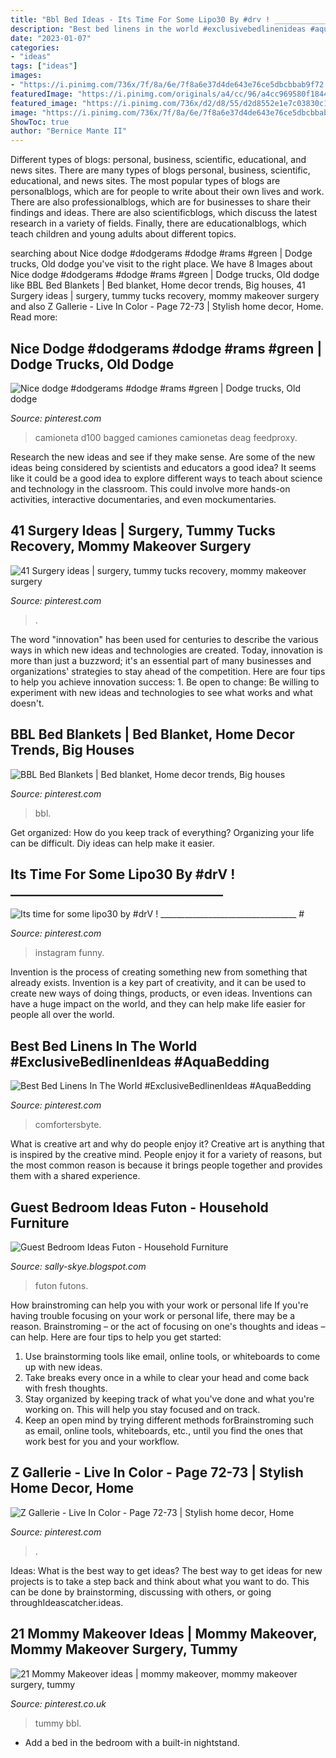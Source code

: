 ```yaml
---
title: "Bbl Bed Ideas - Its Time For Some Lipo30 By #drv ! __________________________________ #"
description: "Best bed linens in the world #exclusivebedlinenideas #aquabedding"
date: "2023-01-07"
categories:
- "ideas"
tags: ["ideas"]
images:
- "https://i.pinimg.com/736x/7f/8a/6e/7f8a6e37d4de643e76ce5dbcbbab9f72.jpg"
featuredImage: "https://i.pinimg.com/originals/a4/cc/96/a4cc969580f1844cd8a1023fd9fd0f9f.jpg"
featured_image: "https://i.pinimg.com/736x/d2/d8/55/d2d8552e1e7c03830c1cab8e1e5c2c23.jpg"
image: "https://i.pinimg.com/736x/7f/8a/6e/7f8a6e37d4de643e76ce5dbcbbab9f72.jpg"
ShowToc: true
author: "Bernice Mante II"
---
```



Different types of blogs: personal, business, scientific, educational, and news sites.
There are many types of blogs personal, business, scientific, educational, and news sites. The most popular types of blogs are personalblogs, which are for people to write about their own lives and work. There are also professionalblogs, which are for businesses to share their findings and ideas. There are also scientificblogs, which discuss the latest research in a variety of fields. Finally, there are educationalblogs, which teach children and young adults about different topics.

	

		
searching about Nice dodge #dodgerams #dodge #rams #green | Dodge trucks, Old dodge you've visit to the right place. We have 8 Images about Nice dodge #dodgerams #dodge #rams #green | Dodge trucks, Old dodge like BBL Bed Blankets | Bed blanket, Home decor trends, Big houses, 41 Surgery ideas | surgery, tummy tucks recovery, mommy makeover surgery and also Z Gallerie - Live In Color - Page 72-73 | Stylish home decor, Home. Read more:
		
    
## Nice Dodge #dodgerams #dodge #rams #green | Dodge Trucks, Old Dodge

<img loading=lazy src="https://i.pinimg.com/736x/d2/d8/55/d2d8552e1e7c03830c1cab8e1e5c2c23.jpg" onerror="this.onerror=null;this.src='https://tse1.mm.bing.net/th?id=OIP.sJ2urrLsZgK8s-xBVWz0pgHaFj&amp;pid=15.1';" alt="Nice dodge #dodgerams #dodge #rams #green | Dodge trucks, Old dodge">

_Source: pinterest.com_

>camioneta d100 bagged camiones camionetas deag feedproxy. 

	

Research the new ideas and see if they make sense.
Are some of the new ideas being considered by scientists and educators a good idea? It seems like it could be a good idea to explore different ways to teach about science and technology in the classroom. This could involve more hands-on activities, interactive documentaries, and even mockumentaries.

    
## 41 Surgery Ideas | Surgery, Tummy Tucks Recovery, Mommy Makeover Surgery

<img loading=lazy src="https://i.pinimg.com/236x/bb/38/09/bb3809adc13ee2ff1050ab96b03a8127.jpg" onerror="this.onerror=null;this.src='https://tse3.mm.bing.net/th?id=OIP.98Zg7wW3F5GZZC-Dc7idNQAAAA&amp;pid=15.1';" alt="41 Surgery ideas | surgery, tummy tucks recovery, mommy makeover surgery">

_Source: pinterest.com_

>. 

	

The word "innovation" has been used for centuries to describe the various ways in which new ideas and technologies are created. Today, innovation is more than just a buzzword; it's an essential part of many businesses and organizations' strategies to stay ahead of the competition. Here are four tips to help you achieve innovation success: 1. Be open to change: Be willing to experiment with new ideas and technologies to see what works and what doesn't.

    
## BBL Bed Blankets | Bed Blanket, Home Decor Trends, Big Houses

<img loading=lazy src="https://i.pinimg.com/736x/7f/8a/6e/7f8a6e37d4de643e76ce5dbcbbab9f72.jpg" onerror="this.onerror=null;this.src='https://tse2.mm.bing.net/th?id=OIP.n2CbnOJmflzZABu4vpjWzAHaHa&amp;pid=15.1';" alt="BBL Bed Blankets | Bed blanket, Home decor trends, Big houses">

_Source: pinterest.com_

>bbl. 

	

Get organized: How do you keep track of everything?
Organizing your life can be difficult. Diy ideas can help make it easier.

    
## Its Time For Some Lipo30 By #drV ! __________________________________ #

<img loading=lazy src="https://i.pinimg.com/originals/e8/58/f2/e858f2463cea23744e6b4be1ccb101e0.jpg" onerror="this.onerror=null;this.src='https://tse4.mm.bing.net/th?id=OIP.c1RpsROW5RN6ExVgLZ7MQgHaHY&amp;pid=15.1';" alt="Its time for some lipo30 by #drV ! __________________________________ #">

_Source: pinterest.com_

>instagram funny. 

	

Invention is the process of creating something new from something that already exists. Invention is a key part of creativity, and it can be used to create new ways of doing things, products, or even ideas. Inventions can have a huge impact on the world, and they can help make life easier for people all over the world.

    
## Best Bed Linens In The World #ExclusiveBedlinenIdeas #AquaBedding

<img loading=lazy src="https://i.pinimg.com/originals/c8/54/00/c85400c5b8649b179af48841df10be18.jpg" onerror="this.onerror=null;this.src='https://tse1.mm.bing.net/th?id=OIP.KnQbuxLmDZnKSxSu4Dy4uAHaHa&amp;pid=15.1';" alt="Best Bed Linens In The World #ExclusiveBedlinenIdeas #AquaBedding">

_Source: pinterest.com_

>comfortersbyte. 

	

What is creative art and why do people enjoy it?
Creative art is anything that is inspired by the creative mind. People enjoy it for a variety of reasons, but the most common reason is because it brings people together and provides them with a shared experience.

    
## Guest Bedroom Ideas Futon - Household Furniture

<img loading=lazy src="https://www.thespruce.com/thmb/IA5h2zg-Otz6HnTCteu0g6DXSNU=/fit-in/1500x1500/filters:no_upscale():max_bytes(150000):strip_icc()/81z-p-BWCRL._AC_SL1500_-8d35fa43afa2477ebb9fd5db4b90cf75.jpg" onerror="this.onerror=null;this.src='https://tse3.mm.bing.net/th?id=OIP.LEGTRtXrn2xwiV0tPkdFMgHaHa&amp;pid=15.1';" alt="Guest Bedroom Ideas Futon - Household Furniture">

_Source: sally-skye.blogspot.com_

>futon futons. 

	

How brainstroming can help you with your work or personal life
If you're having trouble focusing on your work or personal life, there may be a reason. Brainstroming – or the act of focusing on one's thoughts and ideas – can help. Here are four tips to help you get started: 
1. Use brainstorming tools like email, online tools, or whiteboards to come up with new ideas. 
2. Take breaks every once in a while to clear your head and come back with fresh thoughts. 
3. Stay organized by keeping track of what you've done and what you're working on. This will help you stay focused and on track. 
4. Keep an open mind by trying different methods forBrainstroming such as email, online tools, whiteboards, etc., until you find the ones that work best for you and your workflow.

    
## Z Gallerie - Live In Color - Page 72-73 | Stylish Home Decor, Home

<img loading=lazy src="https://i.pinimg.com/originals/a4/cc/96/a4cc969580f1844cd8a1023fd9fd0f9f.jpg" onerror="this.onerror=null;this.src='https://tse2.mm.bing.net/th?id=OIP.7pQNopB30dINIGzoSQOq7gHaJu&amp;pid=15.1';" alt="Z Gallerie - Live In Color - Page 72-73 | Stylish home decor, Home">

_Source: pinterest.com_

>. 

	

Ideas: What is the best way to get ideas?
The best way to get ideas for new projects is to take a step back and think about what you want to do. This can be done by brainstorming, discussing with others, or going throughIdeascatcher.ideas.

    
## 21 Mommy Makeover Ideas | Mommy Makeover, Mommy Makeover Surgery, Tummy

<img loading=lazy src="https://i.pinimg.com/236x/76/87/1b/76871b7c8265d83001ba886d35fe16de--plastic-surgery-nutrition.jpg" onerror="this.onerror=null;this.src='https://tse3.mm.bing.net/th?id=OIP.PNMp7ZSjXpwzmPS0kgfUWQHaGr&amp;pid=15.1';" alt="21 Mommy Makeover ideas | mommy makeover, mommy makeover surgery, tummy">

_Source: pinterest.co.uk_

>tummy bbl. 

	

- Add a bed in the bedroom with a built-in nightstand.

